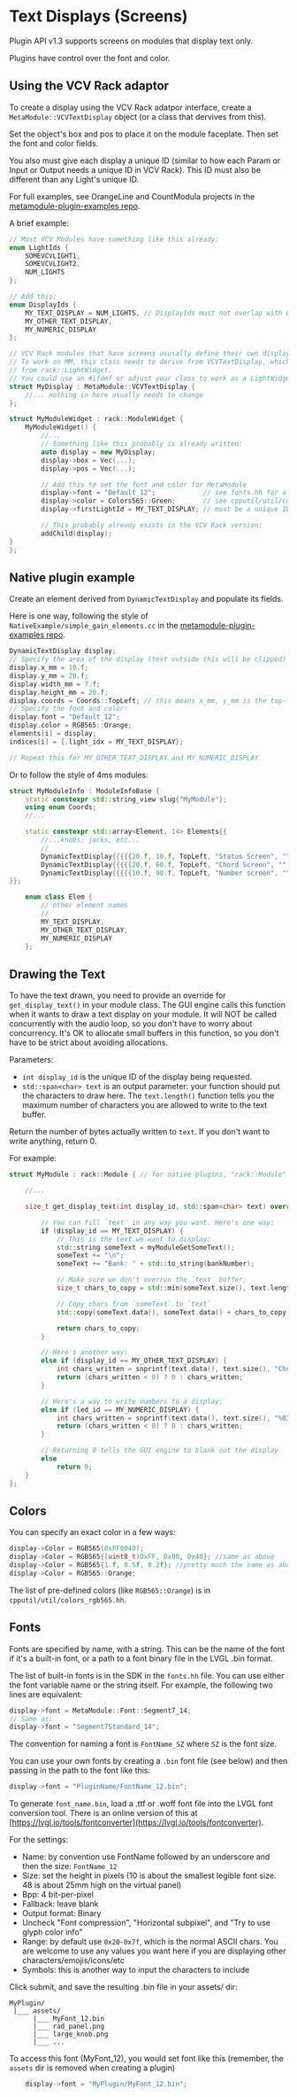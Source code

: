 # Text Displays (Screens)

Plugin API v1.3 supports screens on modules that display text only.

Plugins have control over the font and color.

## Using the VCV Rack adaptor
To create a display using the VCV Rack adatpor interface, create a
`MetaModule::VCVTextDisplay` object (or a class that dervives from this). 

Set the object's box and pos to place it on the module faceplate.
Then set the font and color fields.

You also must give each display a unique ID (similar to how each Param or Input or Output
needs a unique ID in VCV Rack). This ID must also be different than any Light's unique ID.

For full examples, see OrangeLine and CountModula projects in the [metamodule-plugin-examples
repo](https://github.com/4ms/metamodule-plugin-examples).

A brief example:
```c++
// Most VCV Modules have something like this already:
enum LightIds {
    SOMEVCVLIGHT1,
    SOMEVCVLIGHT2,
    NUM_LIGHTS
};

// Add this:
enum DisplayIds {
    MY_TEXT_DISPLAY = NUM_LIGHTS, // DisplayIds must not overlap with LightIds
    MY_OTHER_TEXT_DISPLAY,
    MY_NUMERIC_DISPLAY
};

// VCV Rack modules that have screens ususally define their own display widget class.
// To work on MM, this class needs to derive from VCVTextDisplay, which itself derives
// from rack::LightWidget.
// You could use an #ifdef or adjust your class to work as a LightWidget.
struct MyDisplay : MetaModule::VCVTextDisplay {
    //... nothing in here usually needs to change
};

struct MyModuleWidget : rack::ModuleWidget {
    MyModuleWidget() {
        //...
        // Something like this probably is already written:
        auto display = new MyDisplay;
        display->box = Vec(...);
        display->pos = Vec(...);

        // Add this to set the font and color for MetaModule
        display->font = "Default_12";            // see fonts.hh for all built-in fonts
        display->color = Colors565::Green;       // see cpputil/util/colors_565.hh
        display->firstLightId = MY_TEXT_DISPLAY; // must be a unique ID for each display, and LIGHT

        // This probably already exists in the VCV Rack version:
        addChild(display);
}
};
```

## Native plugin example

Create an element derived from `DynamicTextDisplay` and populate its fields.

Here is one way, following the style of `NativeExample/simple_gain_elements.cc` in the
[metamodule-plugin-examples repo](https://github.com/4ms/metamodule-plugin-examples).

```c++
DynamicTextDisplay display;
// Specify the area of the display (text outside this will be clipped)
display.x_mm = 10.f;
display.y_mm = 20.f;
display.width_mm = 7.f;
display.height_mm = 20.f;
display.coords = Coords::TopLeft; // this means x_mm, y_mm is the top-left coordinate
// Specify the font and color:
display.font = "Default_12";
display.color = RGB565::Orange;
elements[i] = display;
indices[i] = {.light_idx = MY_TEXT_DISPLAY};

// Repeat this for MY_OTHER_TEXT_DISPLAY and MY_NUMERIC_DISPLAY
```

Or to follow the style of 4ms modules: 

```c++
struct MyModuleInfo : ModuleInfoBase {
    static constexpr std::string_view slug{"MyModule"};
    using enum Coords;
    //...

    static constexpr std::array<Element, 14> Elements{{
		//...knobs, jacks, etc...
        //
        DynamicTextDisplay{{{{{20.f, 10.f, TopLeft, "Status Screen", "", 45, 17}}}, "Loading...", Font::DefaultMedium, Colors565::Orange}},
        DynamicTextDisplay{{{{{20.f, 60.f, TopLeft, "Chord Screen", "", 25, 10}}}, "", Font::DefaultSmall, Colors565::Green}},
        DynamicTextDisplay{{{{{10.f, 90.f, TopLeft, "Number screen", "", 10, 7}}}, "", Font::DefaultTiny, Colors565::White}},
}};

    enum class Elem {
        // other element names
        // 
        MY_TEXT_DISPLAY,
        MY_OTHER_TEXT_DISPLAY,
        MY_NUMERIC_DISPLAY
    };

```

## Drawing the Text

To have the text drawn, you need to provide an override for `get_display_text()` in your module class.
The GUI engine calls this function when it wants to draw a text display on your module.
It will NOT be called concurrently with the audio loop, so you don't have to worry about concurrency.
It's OK to allocate small buffers in this function, so you don't have to be strict about avoiding allocations.

Parameters: 
- `int display_id` is the unique ID of the display being requested.
- `std::span<char> text` is an output parameter: your function should put the characters to draw here.
   The `text.length()` function tells you the maximum number of characters you are allowed to write to
   the text buffer.

Return the number of bytes actually written to `text`. If you don't want to write anything, return 0.

For example:

```c++
struct MyModule : rack::Module { // for native plugins, "rack::Module" would be "CoreProcessor"

    //...

	size_t get_display_text(int display_id, std::span<char> text) override {

        // You can fill `text` in any way you want. Here's one way:
		if (display_id == MY_TEXT_DISPLAY) {
            // This is the text we want to display:
			std::string someText = myModuleGetSomeText();
            someText += "\n";
            someText += "Bank: " + std::to_string(bankNumber);

            // Make sure we don't overrun the `text` buffer:
			size_t chars_to_copy = std::min(someText.size(), text.length());

            // Copy chars from `someText` to `text`
            std::copy(someText.data(), someText.data() + chars_to_copy, text.begin());

            return chars_to_copy;
		}

        // Here's another way:
        else if (display_id == MY_OTHER_TEXT_DISPLAY) {
			int chars_written = snprintf(text.data(), text.size(), "Chord: %s", getCurrentChord().c_str());
			return (chars_written < 0) ? 0 : chars_written;
        }

        // Here's a way to write numbers to a display:
        else if (led_id == MY_NUMERIC_DISPLAY) {
			int chars_written = snprintf(text.data(), text.size(), "%03d", someValue);
			return (chars_written < 0) ? 0 : chars_written;
        }

        // Returning 0 tells the GUI engine to blank out the display
		else 
            return 0;
	}
};
```

## Colors 

You can specify an exact color in a few ways:
```c++
display->Color = RGB565(0xFF8040);
display->Color = RGB565{(uint8_t)0xFF, 0x80, 0x40}; //same as above
display->Color = RGB565{1.f, 0.5f, 0.2f}; //pretty much the same as above
display->Color = RGB565::Orange;
```

The list of pre-defined colors (like `RGB565::Orange`) is in `cpputil/util/colors_rgb565.hh`.

## Fonts


Fonts are specified by name, with a string. This can be the name of the font if it's a built-in font,
or a path to a font binary file in the LVGL .bin format.

The list of built-in fonts is in the SDK in the `fonts.hh` file. You can use either the font variable name or the string itself.
For example, the following two lines are equivalent:

```c++
display->font = MetaModule::Font::Segment7_14;
// Same as:
display->font = "Segment7Standard_14";
```

The convention for naming a font is `FontName_SZ` where `SZ` is the font size.

You can use your own fonts by creating a `.bin` font file (see below) and then passing in
the path to the font like this: 

```c++
display->font = "PluginName/FontName_12.bin";
```

To generate `font_name.bin`, load a .ttf or .woff font file into the LVGL font conversion tool.
There is an online version of this at [https://lvgl.io/tools/fontconverter](https://lvgl.io/tools/fontconverter).

For the settings:
- Name: by convention use FontName followed by an underscore and then the size: `FontName_12`
- Size: set the height in pixels (10 is about the smallest legible font size. 48 is about 25mm high on the virtual panel)
- Bpp: 4 bit-per-pixel
- Fallback: leave blank
- Output format: Binary
- Uncheck "Font compression", "Horizontal subpixel", and "Try to use glyph color info"
- Range: by default use `0x20-0x7f`, which is the normal ASCII chars. You are welcome to use any values you want here if you are displaying other characters/emojis/icons/etc
- Symbols: this is another way to input the characters to include

Click submit, and save the resulting .bin file in your assets/ dir:
```
MyPlugin/
 |___ assets/
      |___ MyFont_12.bin
      |___ rad_panel.png
      |___ large_knob.png
      |___ ...
```

To access this font (MyFont_12), you would set font like this (remember, the `assets` dir is removed when creating a plugin)

```c++
    display->font = "MyPlugin/MyFont_12.bin";
```


